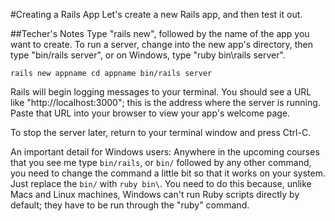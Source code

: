 #Creating a Rails App
Let's create a new Rails app, and then test it out.

##Techer's Notes
Type "rails new", followed by the name of the app you want to create.
To run a server, change into the new app's directory, then type "bin/rails server", or on Windows, type "ruby bin\rails server".

`rails new appname
cd appname
bin/rails server`

Rails will begin logging messages to your terminal. You should see a URL like "http://localhost:3000"; this is the address where the server is running.
Paste that URL into your browser to view your app's welcome page.

To stop the server later, return to your terminal window and press Ctrl-C.

An important detail for Windows users: 
Anywhere in the upcoming courses that you see me type `bin/rails`, or `bin/` followed by any other command, you need to change the command a little bit so that it works on your system.
Just replace the `bin/` with `ruby bin\`.
You need to do this because, unlike Macs and Linux machines, Windows can't run Ruby scripts directly by default; they have to be run through the "ruby" command.
